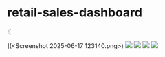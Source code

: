 # retail-sales-dashboard
![
    
](<Screenshot 2025-06-17 123140.png>)
![
](<Screenshot 2025-06-17 123223.png>)
![
](<Screenshot 2025-06-17 123328.png>)
![
](<Screenshot 2025-06-17 123459.png>)
![
](<Screenshot 2025-06-17 123533.png>)
